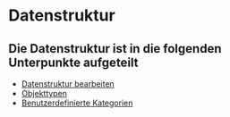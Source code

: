 # Datenstruktur

## Die Datenstruktur ist in die folgenden Unterpunkte aufgeteilt

-   [Datenstruktur bearbeiten](./datenstruktur-bearbeiten.md)
-   [Objekttypen](./objekttypen.md)
-   [Benutzerdefinierte Kategorien](./benutzerdefinierte-kategorien.md)
